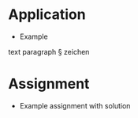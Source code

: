 # Application

* Example
  
text paragraph § zeichen

# Assignment

* Example assignment with solution
